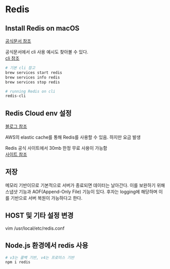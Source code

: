 # Redis

## Install Redis on macOS
[공식문서 참조](https://redis.io/docs/getting-started/installation/install-redis-on-mac-os/)

공식문서에서 cli 사용 예시도 찾아볼 수 있다.  
[cli 참조](https://redis.io/docs/ui/cli/)

```zsh
# 기본 cli 참고
brew services start redis
brew services info redis
brew services stop redis

# running Redis on cli
redis-cli
```

## Redis Cloud env 설정
[블로그 참조](https://inpa.tistory.com/entry/REDIS-%F0%9F%93%9A-Redis%EB%A5%BC-%ED%81%B4%EB%9D%BC%EC%9A%B0%EB%93%9C%EB%A1%9C-%EC%82%AC%EC%9A%A9%ED%95%98%EC%9E%90-Redislabs)

AWS의 elastic cache를 통해 Redis를 사용할 수 있음. 하지만 요금 발생  

Redis 공식 사이트에서 30mb 한정 무료 사용이 가능함  
[사이트 참조](https://redis.com/redis-enterprise-cloud/overview/)  

## 저장
메모리 기반이므로 기본적으로 서버가 종료되면 데이터는 날아간다. 이를 보완하기 위해 스냅샷 기능과 AOF(Append-Only File) 기능이 있다. 후자는 logging에 해당하며 이를 기반으로 서버 복원이 가능하다고 한다.  

## HOST 및 기타 설정 변경
vim /usr/local/etc/redis.conf


## Node.js 환경에서 redis 사용

```zsh
# v3는 콜백 기반, v4는 프로미스 기반
npm i redis 
```





